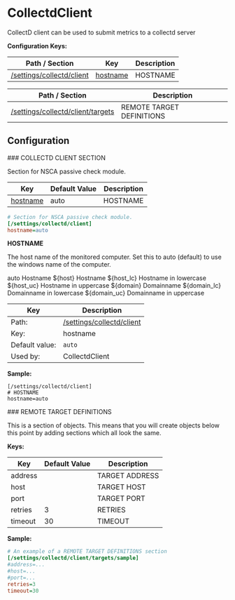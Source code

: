 # CollectdClient

CollectD client can be used to submit metrics to a collectd server







**Configuration Keys:**



    
    
| Path / Section                                          | Key                                             | Description |
|---------------------------------------------------------|-------------------------------------------------|-------------|
| [/settings/collectd/client](#/settings/collectd/client) | [hostname](#/settings/collectd/client_hostname) | HOSTNAME    |


| Path / Section                                                          | Description               |
|-------------------------------------------------------------------------|---------------------------|
| [/settings/collectd/client/targets](#/settings/collectd/client/targets) | REMOTE TARGET DEFINITIONS |





## Configuration

<a name="/settings/collectd/client"/>
### COLLECTD CLIENT SECTION

Section for NSCA passive check module.




| Key                                             | Default Value | Description |
|-------------------------------------------------|---------------|-------------|
| [hostname](#/settings/collectd/client_hostname) | auto          | HOSTNAME    |



```ini
# Section for NSCA passive check module.
[/settings/collectd/client]
hostname=auto

```




<a name="/settings/collectd/client_hostname"/>

**HOSTNAME**

The host name of the monitored computer.
Set this to auto (default) to use the windows name of the computer.

auto	Hostname
${host}	Hostname
${host_lc}
Hostname in lowercase
${host_uc}	Hostname in uppercase
${domain}	Domainname
${domain_lc}	Domainname in lowercase
${domain_uc}	Domainname in uppercase






| Key            | Description                                             |
|----------------|---------------------------------------------------------|
| Path:          | [/settings/collectd/client](#/settings/collectd/client) |
| Key:           | hostname                                                |
| Default value: | `auto`                                                  |
| Used by:       | CollectdClient                                          |


**Sample:**

```
[/settings/collectd/client]
# HOSTNAME
hostname=auto
```


<a name="/settings/collectd/client/targets"/>
### REMOTE TARGET DEFINITIONS




This is a section of objects. This means that you will create objects below this point by adding sections which all look the same.


**Keys:**


| Key     | Default Value | Description    |
|---------|---------------|----------------|
| address |               | TARGET ADDRESS |
| host    |               | TARGET HOST    |
| port    |               | TARGET PORT    |
| retries | 3             | RETRIES        |
| timeout | 30            | TIMEOUT        |


**Sample:**

```ini
# An example of a REMOTE TARGET DEFINITIONS section
[/settings/collectd/client/targets/sample]
#address=...
#host=...
#port=...
retries=3
timeout=30

```






